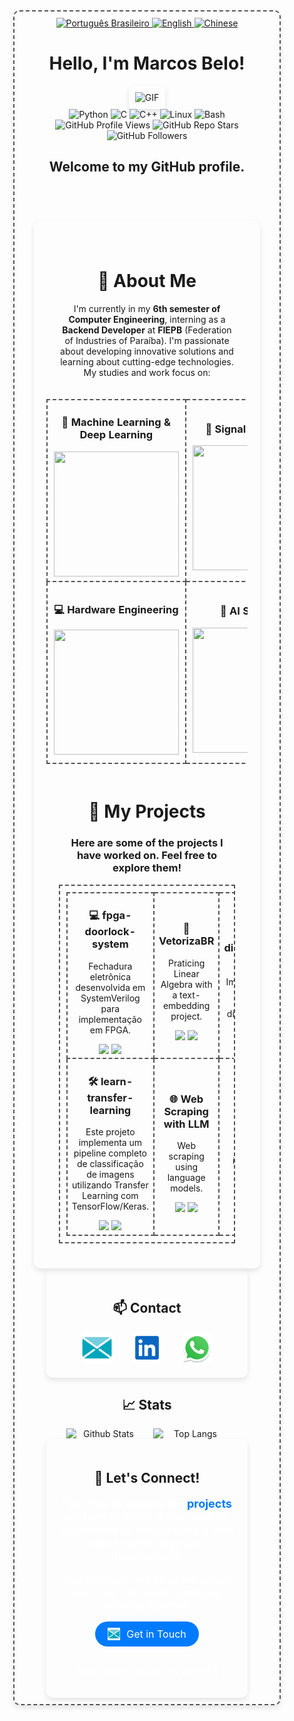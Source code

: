 <div style="display: flex; flex-direction: column; align-items: center; width: 80%; height: 80%; padding: 10px; margin: auto; border-radius: 10px; background-color: transparent; box-shadow: 0 4px 8px rgba(0, 0, 0, 0.1); border: 2px dashed #555;">
  <header>
    <div align="center">
      <a href="https://github.com/marcovins/marcovins/blob/main/README-PT.md">
        <img src="https://www.svgrepo.com/show/405433/flag-for-flag-brazil.svg" alt="Português Brasileiro" width="50" height="50">
      </a>
      <a href="https://github.com/marcovins/marcovins/blob/main/README.md">
        <img src="https://www.svgrepo.com/show/405645/flag-for-flag-united-states.svg" alt="English" width="50" height="50">
      </a>
      <a href="https://github.com/marcovins/marcovins/blob/main/README-CH.md">
        <img src="https://www.svgrepo.com/show/405448/flag-for-flag-china.svg" alt="Chinese" width="50" height="50">
      </a>
    </div>
    <div align="center">
      <h1>Hello, I'm Marcos Belo!</h1>
      <img src="https://media2.giphy.com/media/bJ4TVNYNUympPgcpem/giphy.gif" alt="GIF" style="border-radius: 10%; padding: 10px; box-shadow: 0 4px 8px rgba(0, 0, 0, 0.1);">
    </div>
    <div align="center">
      <img src="https://img.shields.io/badge/Python-3776AB?style=round-the-badge&logo=python&logoColor=white" alt="Python">
      <img src="https://img.shields.io/badge/C-00599C?style=round-the-badge&logo=c&logoColor=white" alt="C">
      <img src="https://img.shields.io/badge/C++-00599C?style=round-the-badge&logo=c%2B%2B&logoColor=white" alt="C++">
      <img src="https://img.shields.io/badge/Linux-FCC624?style=round-the-badge&logo=linux&logoColor=black" alt="Linux">
      <img src="https://img.shields.io/badge/Bash-4EAA25?style=round-the-badge&logo=gnu-bash&logoColor=white" alt="Bash">
    </div>
    <div align="center">
      <img src="https://komarev.com/ghpvc/?username=marcovins&color=blue&style=round-the-badge" alt="GitHub Profile Views">
      <img src="https://img.shields.io/github/stars/marcovins?style=round-the-badge" alt="GitHub Repo Stars">
      <img src="https://img.shields.io/github/followers/marcovins?style=round-the-badge" alt="GitHub Followers">
    </div>
    <div align="center">
      <h2>Welcome to my GitHub profile.</h2>
    </div>
  </header>
  <main style="text-align: center; padding: 20px; border-radius: 10px; background-color: transparent; box-shadow: 0 4px 8px rgba(0, 0, 0, 0.1); width: 80%; margin: auto;">
    <div style="text-align: center; padding: 20px; margin: auto;">
      <h1> 🚀 About Me</h1>
      <p>
        I'm currently in my <strong>6th semester of Computer Engineering</strong>, interning as a <strong>Backend Developer</strong> at <strong>FIEPB</strong> (Federation of Industries of Paraíba).  
        I'm passionate about developing innovative solutions and learning about cutting-edge technologies. My studies and work focus on:
      </p>
    </div>
    <table style="margin: auto; text-align: center; border-collapse: collapse;">
      <tr style="margin: auto;">
        <td align="center" style="border: 2px dashed #555; padding: auto; width: 33%; height: 50%;">
          <h3>🧠 Machine Learning & Deep Learning</h3>
          <img src="https://media3.giphy.com/media/v1.Y2lkPTc5MGI3NjExdHQ4ZGw1cjNvMTM0ajM4dm1ycHI2cGNnczB4MmQ5YjJqaXE5Z29hOCZlcD12MV9pbnRlcm5hbF9naWZfYnlfaWQmY3Q9Zw/bpmNf92LmkoMw/giphy.gif" width="200px" height="200px">
        </td>
        <td align="center" style="border: 2px dashed #555; padding: 10px; width: 33%; height: 50%;">
          <h3>🔧 Signal Processing</h3>
          <img src="https://media4.giphy.com/media/v1.Y2lkPTc5MGI3NjExYWN0MTBwMmFpeGl2cjJmZ2VwZnQweDFleWtyNmkwOHVmeHRxNG4zdSZlcD12MV9pbnRlcm5hbF9naWZfYnlfaWQmY3Q9Zw/X0iqiPHFdrEctzDKMU/giphy.gif" width="200px" height="200px">
        </td>
        <td align="center" style="border: 2px dashed #555; padding: 10px; width: 33%; height: 50%;">
          <h3>📊 Data Processing</h3>
          <img src="https://media3.giphy.com/media/v1.Y2lkPTc5MGI3NjExdW5zcDUyNG1iZmU1d253aDJ2MDBiaDE5ODUya3E1NGh1ajRlNHprbSZlcD12MV9pbnRlcm5hbF9naWZfYnlfaWQmY3Q9Zw/dtB7kgF86VwZWY5Iee/giphy.gif" width="200px" height="200px">
        </td>
      </tr>
      <tr>
        <td align="center" style="border: 2px dashed #555; padding: 10px; width: 33%; height: 50%;">
          <h3>💻 Hardware Engineering</h3>
          <img src="https://i.pinimg.com/originals/5a/0e/b1/5a0eb19d32b65e7410e96337b7b2b28c.gif" width="200px" height="200px">
        </td>
        <td align="center" style="border: 2px dashed #555; padding: 10px; width: 33%; height: 50%;">
          <h3>🤖 AI Solutions</h3>
          <img src="https://media1.giphy.com/media/v1.Y2lkPTc5MGI3NjExNmMzdXA5ZTk4YjM1Z3ZuZnhpMW5meTgyeDF2a3ZqbDllMWQyN2htZyZlcD12MV9pbnRlcm5hbF9naWZfYnlfaWQmY3Q9Zw/l0ExlTPcZqobpseyY/giphy.gif" width="200px" height="200px">
        </td>
        <td align="center" style="border: 2px dashed #555; padding: 10px; width: 33%; height: 50%;">
          <h3>🌐 Web Scraping</h3>
          <img src="https://media4.giphy.com/media/v1.Y2lkPTc5MGI3NjExd3V0NG82OWN5eGpxazVzbmQxMGU0aHpienRoOXV4biZlcD12MV9pbnRlcm5hbF9naWZfYnlfaWQmY3Q9Zw/26tn33aiTi1jkl6H6/giphy.gif" width="200px" height="200px">
        </td>
      </tr>
    </table>
    <div style="padding: 20px;">
      <h1> 🚀 My Projects</h1>
      <h3>Here are some of the projects I have worked on. Feel free to explore them!</h3>
      <table style="border: 2px dashed #555; padding: 10px; margin: auto; text-align: center; border-collapse: collapse;">
        <tr>
          <td align="center" width="33%" height="33%" style="border: 2px dashed #555;">
            <h3>💻 fpga-doorlock-system</h3>
            <p>Fechadura eletrônica desenvolvida em SystemVerilog para implementação em FPGA.</p>
            <img src="https://img.shields.io/badge/python-3776AB?style=round-square&logo=python&logoColor=white">
            <a href="https://github.com/marcovins/fpga-doorlock-system" target="_blank">
              <img src="https://img.shields.io/badge/GitHub-Project-blue?style=round-square">
            </a>
          </td>
          <td align="center" width="33%" height="33%" style="border: 2px dashed #555;">
            <h3>🔄 VetorizaBR</h3>
            <p>Praticing Linear Algebra with a text-embedding project.</p>
            <img src="https://img.shields.io/badge/python-3776AB?style=round-square&logo=python&logoColor=white">
            <a href="https://github.com/marcovins/text-embedding" target="_blank">
              <img src="https://img.shields.io/badge/GitHub-Project-blue?style=round-square">
            </a>
          </td>
          <td align="center" width="33%" height="33%" style="border: 2px dashed #555;">
            <h3>💻 dimensionality-reduction</h3>
            <p>Implementação de técnicas de redução de dimensionalidade.</p>
            <img src="https://img.shields.io/badge/c++-00599C?style=round-square&logo=cplusplus&logoColor=white">
            <a href="https://github.com/marcovins/dimensionality-reduction" target="_blank">
              <img src="https://img.shields.io/badge/GitHub-Project-blue?style=round-square">
            </a>
          </td>
        </tr>
        <tr>
          <td align="center" width="33%" height="33%" style="border: 2px dashed #555;">
            <h3>🛠️ learn-transfer-learning</h3>
            <p>Este projeto implementa um pipeline completo de classificação de imagens utilizando Transfer Learning com TensorFlow/Keras.</p>
            <img src="https://img.shields.io/badge/-00599C?style=round-square&logo=c&logoColor=white">
            <a href="https://github.com/marcovins/learn-transfer-learning" target="_blank">
              <img src="https://img.shields.io/badge/GitHub-Project-blue?style=round-square">
            </a>
          </td>
          <td align="center" width="33%" height="33%" style="border: 2px dashed #555;">
            <h3>🌐 Web Scraping with LLM</h3>
            <p>Web scraping using language models.</p>
            <img src="https://img.shields.io/badge/python-3776AB?style=round-square&logo=python&logoColor=white">
            <a href="https://github.com/marcovins/projeto-web-scraping-LLM" target="_blank">
              <img src="https://img.shields.io/badge/GitHub-Project-blue?style=round-square">
            </a>
          </td>
          <td align="center" width="33%" height="33%" style="border: 2px dashed #555;">
            <h3>🚗 Top Gear ASCII</h3>
            <p>ASCII game inspired by Top Gear.</p>
            <img src="https://img.shields.io/badge/c++-00599C?style=round-square&logo=cplusplus&logoColor=white">
            <a href="https://github.com/marcovins/top-gear-ascii" target="_blank">
              <img src="https://img.shields.io/badge/GitHub-Project-blue?style=round-square">
            </a>
          </td>
        </tr>
      </table>
    </div>
  </main>
  <footer align="center" style="text-align: center; border-radius: 10px; background-color: transparent; box-shadow: 0 4px 8px rgba(0, 0, 0, 0); width: 80%; margin: auto;">
    <div style="text-align: center; padding: 20px; border-radius: 10px; background-color: transparent; box-shadow: 0 4px 8px rgba(0, 0, 0, 0.1);">
      <h2 >📫 Contact</h2>
      <div style="display: inline-flex; gap: 30px; justify-content: center; align-items: center;">
        <a href="mailto:marcosbelods@gmail.com" style="transition: transform 0.3s ease;">
          <img alt="E-mail" width="50" height="50" src="https://raw.githubusercontent.com/marcovins/marcovins/master/icons/email.svg" style="border-radius: 10px; transition: transform 0.3s ease;">
        </a>
        <a href="https://www.linkedin.com/in/marcos-belo-b78775271/" style="transition: transform 0.3s ease;">
          <img alt="LinkedIn" width="50" height="50" src="https://raw.githubusercontent.com/marcovins/marcovins/master/icons/linkedin.svg" style="border-radius: 10px; transition: transform 0.3s ease;">
        </a>
        <a href="https://api.whatsapp.com/send?phone=5583988152350" style="transition: transform 0.3s ease;">
          <img alt="WhatsApp" width="50" height="50" src="https://raw.githubusercontent.com/marcovins/marcovins/master/icons/whatsapp.svg" style="border-radius: 10px; transition: transform 0.3s ease;">
        </a>
      </div>
    </div>
    <div>
      <h2 align="center">📈 Stats</h2>
      <div style="display: flex; justify-content: center; gap: 20px; width: 80%; margin: auto;">
        <img src="https://github-readme-stats.vercel.app/api?username=marcovins&show_icons=true&theme=tokyonight&height=200" alt="Github Stats" style="height: auto; width: 50%;">
        <img src="https://github-readme-stats.vercel.app/api/top-langs/?username=marcovins&theme=tokyonight&layout=donut&height=200" alt="Top Langs" style="height: auto; width: 50%;">
      </div>
    </div>
    <div style="text-align: center; padding: 20px; border-radius: 10px; background-color: transparent; box-shadow: 0 4px 8px rgba(0, 0, 0, 0.1);">
        <h2>🚀 Let's Connect!</h2>
        <p style="font-size: 18px; color:rgb(255, 255, 255);">
          Feel free to explore my <strong><a href="#-my-projects" style="color: #007BFF; text-decoration: none;">projects</a></strong> and get in touch if you want to collaborate or simply have a chat about technology and development.
        </p>
        <p style="font-size: 16px; color: rgb(255, 255, 255);">
          Your feedback and ideas are always welcome. Let's build something amazing together!
        </p>
        <a href="mailto:marcosbelods@gmail.com" style="display: inline-flex; gap: 10px; align-items: center; padding: 10px 20px; border-radius: 30px; background-color: #007BFF; color: white; font-size: 16px; text-decoration: none; transition: transform 0.3s ease;">
          <img src="https://raw.githubusercontent.com/marcovins/marcovins/master/icons/email.svg" width="20" height="20" alt="E-mail"> Get in Touch
        </a>
        <br><br>
        <p style="font-size: 14px; color:rgb(255, 255, 255);">
          Thank you for visiting my profile! 👋
        </p>
      </div>
    </div>
  </footer>
</div>